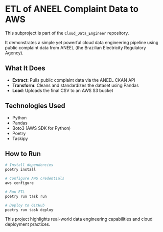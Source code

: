 # ETL of ANEEL Complaint Data to AWS

This subproject is part of the `Cloud_Data_Engineer` repository.

It demonstrates a simple yet powerful cloud data engineering pipeline using public complaint data from ANEEL (the Brazilian Electricity Regulatory Agency).

## What It Does

- **Extract**: Pulls public complaint data via the ANEEL CKAN API
- **Transform**: Cleans and standardizes the dataset using Pandas
- **Load**: Uploads the final CSV to an AWS S3 bucket

## Technologies Used

- Python
- Pandas
- Boto3 (AWS SDK for Python)
- Poetry
- Taskipy

## How to Run

```bash
# Install dependencies
poetry install

# Configure AWS credentials
aws configure

# Run ETL
poetry run task run

# Deploy to GitHub
poetry run task deploy
```

This project highlights real-world data engineering capabilities and cloud deployment practices.

